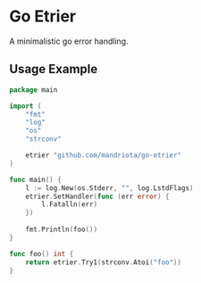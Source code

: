# Go Etrier
A minimalistic go error handling.

## Usage Example
```go
package main

import (
	"fmt"
	"log"
	"os"
	"strconv"

	etrier "github.com/mandriota/go-etrier"
)

func main() {
	l := log.New(os.Stderr, "", log.LstdFlags) 
	etrier.SetHandler(func (err error) {
		l.Fatalln(err)
	})
	
	fmt.Println(foo())
}

func foo() int {
	return etrier.Try1(strconv.Atoi("foo"))
}
```
